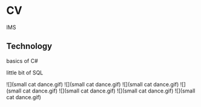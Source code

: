 # CV



IMS



## Technology

basics of C#

little bit of SQL


![](small cat dance.gif) ![](small cat dance.gif) ![](small cat dance.gif) ![](small cat dance.gif) ![](small cat dance.gif) ![](small cat dance.gif) ![](small cat dance.gif)
